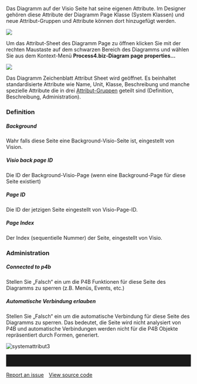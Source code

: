 Das Diagramm auf der Visio Seite hat seine eigenen Attribute. Im Designer gehören diese Attribute der Diagramm Page Klasse (System Klassen) und neue Attribut-Gruppen und Attribute können dort hinzugefügt werden. 

![](//images.ctfassets.net/utx1h0gfm1om/6BppKpL3L75U7uvVN6FVQW/3c862007f030fe9a683bd2cb3051ebfe/image.png)

Um das Attribut-Sheet des Diagramm Page zu öffnen klicken Sie mit der rechten Maustaste auf dem schwarzen Bereich des Diagramms und wählen Sie aus dem Kontext-Menü __Process4.biz-Diagram page properties…__

![](//images.ctfassets.net/utx1h0gfm1om/57nI6KopexWx77WGVWflSe/d2cfbbf307d392065de63c4f2b744aa3/image.png)

Das Diagramm Zeichenblatt Attribut Sheet wird geöffnet. Es beinhaltet standardisierte Attribute wie Name, Unit, Klasse, Beschreibung und manche spezielle Attribute die in drei [Attribut-Gruppen](attributgruppe-und-attribut) geteilt sind (Definition, Beschreibung, Administration).

### Definition

##### Background
Wahr falls diese Seite eine Background-Visio-Seite ist, eingestellt von Vision.

##### Visio back page ID
Die ID der Background-Visio-Page (wenn eine Background-Page für diese Seite existiert)

##### Page ID
Die ID der jetzigen Seite eingestellt von Visio-Page-ID.

##### Page Index
Der Index (sequentielle Nummer) der Seite, eingestellt von Visio.

### Administration
##### Connected to p4b
Stellen Sie „Falsch“ ein um die P4B Funktionen für diese Seite des Diagramms zu sperren (z.B. Menüs, Events, etc.)

##### Automatische Verbindung erlauben
Stellen Sie „Falsch“ ein um die automatische Verbindung für diese Seite des Diagramms zu sperren. Das bedeutet, die Seite wird nicht analysiert von P4B und automatische Verbindungen werden nicht für die P4B Objekte repräsentiert durch Formen,  generiert.

![systemattribut3](//images.ctfassets.net/utx1h0gfm1om/38ph49ZMeM9LfzXMhDekHg/bc580384025cc8e0d4c272d3f5cc85f9/image.png)






<hr style="padding-top:2rem" />
<a href="https://github.com/process4/docs/issues" target="_blank" class="bgw btn btn-primary btn-lg shadow-sm">Report an issue</a>
<a href="https://github.com/process4/docs" target="_blank" class="bgw btn btn-primary btn-lg shadow-sm" style="margin-left:10px;">View source code</a>